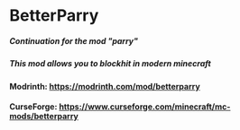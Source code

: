 # BetterParry

##### Continuation for the mod "parry"
##### This mod allows you to blockhit in modern minecraft

#### Modrinth: https://modrinth.com/mod/betterparry

#### CurseForge: https://www.curseforge.com/minecraft/mc-mods/betterparry
